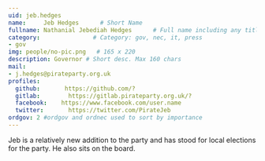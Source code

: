 ```yaml
---
uid: jeb.hedges
name:     Jeb Hedges      # Short Name
fullname: Nathanial Jebediah Hedges      # Full name including any titles
category:               # Category: gov, nec, it, press
- gov
img: people/no-pic.png   # 165 x 220
description: Governor # Short desc. Max 160 chars
mail:
- j.hedges@pirateparty.org.uk
profiles:
  github:       https://github.com/?
  gitlab:        https://gitlab.pirateparty.org.uk/?
  facebook:    https://www.facebook.com/user.name
  twitter:       https://twitter.com/PirateJeb
ordgov: 2 #ordgov and ordnec used to sort by importance
---
```


Jeb is a relatively new addition to the party and has stood for local elections for the party. He also sits on the board.